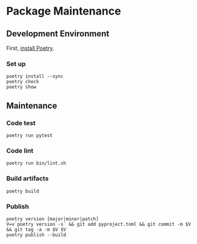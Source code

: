 # Package Maintenance

## Development Environment

First, [install Poetry](https://python-poetry.org/docs/).

### Set up
    poetry install --sync
    poetry check
    poetry show

## Maintenance

### Code test
    poetry run pytest

### Code lint
    poetry run bin/lint.sh

### Build artifacts
    poetry build

### Publish
    poetry version [major|minor|patch]
    V=v`poetry version -s` && git add pyproject.toml && git commit -m $V && git tag -a -m $V $V
    poetry publish --build
